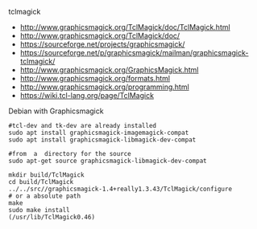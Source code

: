 tclmagick

+ http://www.graphicsmagick.org/TclMagick/doc/TclMagick.html
+ http://www.graphicsmagick.org/TclMagick/doc/
+ https://sourceforge.net/projects/graphicsmagick/
+ https://sourceforge.net/p/graphicsmagick/mailman/graphicsmagick-tclmagick/
+ http://www.graphicsmagick.org/GraphicsMagick.html
+ http://www.graphicsmagick.org/formats.html
+ http://www.graphicsmagick.org/programming.html
+ https://wiki.tcl-lang.org/page/TclMagick

Debian with Graphicsmagick
```
#tcl-dev and tk-dev are already installed
sudo apt install graphicsmagick-imagemagick-compat
sudo apt install graphicsmagick-libmagick-dev-compat

#from  a  directory for the source
sudo apt-get source graphicsmagick-libmagick-dev-compat

mkdir build/TclMagick
cd build/TclMagick
../../src//graphicsmagick-1.4+really1.3.43/TclMagick/configure
# or a absolute path
make
sudo make install
(/usr/lib/TclMagick0.46)

```


